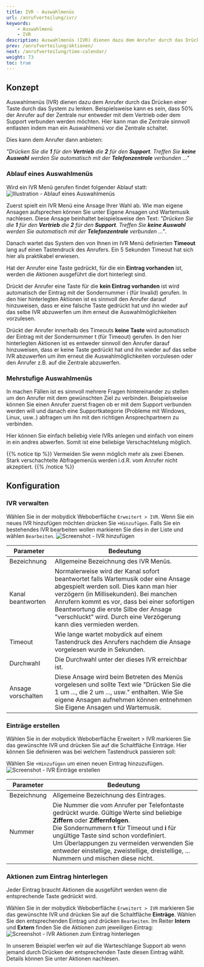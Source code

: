 ```yaml
---
title: IVR - Auswahlmenüs
url: /anrufverteilung/ivr/
keywords:
    - Auswahlmenü
    - IVR
description: Auswahlmenüs (IVR) dienen dazu dem Anrufer durch das Drücken einer Taste durch das Telefonmenü zu lenken.
prev: /anrufverteilung/aktionen/
next: /anrufverteilung/time-calendar/
weight: 73
toc: true
---
```


## Konzept

Auswahlmenüs (IVR) dienen dazu dem Anrufer durch das Drücken einer Taste durch das System zu lenken. Beispielsweise kann es sein, dass 50% der Anrufer auf der Zentrale nur entweder mit dem Vertrieb oder dem Support verbunden werden möchten. Hier kann man die Zentrale sinnvoll entlasten indem man ein Auswahlmenü vor die Zentrale schaltet.

Dies kann dem Anrufer dann anbieten:

*"Drücken Sie die **1** für den **Vertrieb** die **2** für den **Support**. Treffen Sie **keine Auswahl** werden Sie automatisch mit der **Telefonzentrale** verbunden ..."*

### Ablauf eines Auswahlmenüs

Wird ein IVR Menü gerufen findet folgender Ablauf statt:
![Illustration - Ablauf eines Auswahlmenüs](../../images/ivr_ablauf.png?width=90% "Ablauf eines Auswahlmenüs")

Zuerst spielt ein IVR Menü eine Ansage Ihrer Wahl ab. Wie man eigene Ansagen aufsprechen können Sie unter Eigene Ansagen und Wartemusik nachlesen. Diese Ansage beinhaltet beispielsweise den Text: *"Drücken Sie die **1** für den **Vertrieb** die **2** für den **Support**. Treffen Sie **keine Auswahl** werden Sie automatisch mit der **Telefonzentrale** verbunden ..."*.

Danach wartet das System den von Ihnen im IVR Menü definierten **Timeout** lang auf einen Tastendruck des Anrufers. Ein 5 Sekunden Timeout hat sich hier als praktikabel erwiesen.

Hat der Anrufer eine Taste gedrückt, für die ein **Eintrag vorhanden** ist, werden die Aktionen ausgeführt die dort hinterlegt sind.

Drückt der Anrufer eine Taste für die **kein Eintrag vorhanden** ist wird automatisch der Eintrag mit der Sondernummer i (für Invalid) gerufen. In den hier hinterlegten Aktionen ist es sinnvoll den Anrufer darauf hinzuweisen, dass er eine falsche Taste gedrückt hat und ihn wieder auf das selbe IVR abzuwerfen um ihm erneut die Auswahlmöglichkeiten vorzulesen.

Drückt der Anrufer innerhalb des Timeouts **keine Taste** wird automatisch der Eintrag mit der Sondernummer t (für Timeout) gerufen. In den hier hinterlegten Aktionen ist es entweder sinnvoll den Anrufer darauf hinzuweisen, dass er keine Taste gedrückt hat und ihn wieder auf das selbe IVR abzuwerfen um ihm erneut die Auswahlmöglichkeiten vorzulesen oder den Anrufer z.B. auf die Zentrale abzuwerfen.

### Mehrstufige Auswahlmenüs

In machen Fällen ist es sinnvoll mehrere Fragen hintereinander zu stellen um den Anrufer mit dem gewünschten Ziel zu verbinden. Beispielsweise können Sie einen Anrufer zuerst fragen ob er mit dem Support verbunden werden will und danach eine Supportkategorie (Probleme mit Windows, Linux, usw..) abfragen um ihn mit den richtigen Ansprechpartnern zu verbinden.

Hier können Sie einfach beliebig viele IVRs anlegen und einfach von einem in ein andres abwerfen. Somit ist eine beliebige Verschachtelung möglich.

{{% notice tip %}}
Vermeiden Sie wenn möglich mehr als zwei Ebenen. Stark verschachtelte Abfragemenüs werden i.d.R. vom Anrufer nicht akzeptiert.
{{% /notice %}}

## Konfiguration
### IVR verwalten

Wählen Sie in der mobydick Weboberfläche `Erweitert > IVR`. Wenn Sie ein neues IVR hinzufügen möchten drücken Sie `+Hinzufügen`. Falls Sie ein bestehendes IVR bearbeiten wollen markieren Sie dies in der Liste und wählen `Bearbeiten`.
![Screenshot - IVR hinzufügen](../../images/ivr_hinzufuegen.png?width=90% "IVR hinzufügen")

|Parameter|Bedeutung|
|---------|---------|
|Bezeichnung|Allgemeine Bezeichnung des IVR Menüs.
|Kanal beantworten|Normalerweise wird der Kanal sofort beantwortet falls Wartemusik oder eine Ansage abgespielt werden soll. Dies kann man hier verzögern (in Millisekunden). Bei manchen Anrufern kommt es vor, dass bei einer sofortigen Beantwortung die erste Silbe der Ansage "verschluckt" wird. Durch eine Verzögerung kann dies vermieden werden.|
|Timeout|Wie lange wartet mobydick auf einem Tastendruck des Anrufers nachdem die Ansage vorgelesen wurde in Sekunden.
|Durchwahl|Die Durchwahl unter der dieses IVR erreichbar ist.|
|Ansage vorschalten|Diese Ansage wird beim Betreten des Menüs vorgelesen und sollte Text wie "Drücken Sie die 1 um ..., die 2 um ..., usw." enthalten. Wie Sie eigene Ansagen aufnehmen können entnehmen Sie Eigene Ansagen und Wartemusik.|

### Einträge erstellen

Wählen Sie in der mobydick Weboberfläche Erweitert > IVR markieren Sie das gewünschte IVR und drücken Sie auf die Schaltfläche Einträge. Hier können Sie definieren was bei welchem Tastendruck passieren soll:

Wählen Sie `+Hinzufügen` um einen neuen Eintrag hinzuzufügen.
![Screenshot - IVR Einträge erstellen](../../images/ivr_eintrage.png?width=90% "IVR Einträge erstellen")

|Parameter|Bedeutung|
|---------|---------|
|Bezeichnung|Allgemeine Bezeichnung des Eintrages.|
|Nummer| Die Nummer die vom Anrufer per Telefontaste gedrückt wurde. Gültige Werte sind beliebige **Ziffern** oder **Ziffernfolgen**. <br/>Die Sondernummern **t** für Timeout und **i** für ungültige Taste sind schon vordefiniert.<br/> Um Überlappungen zu vermeiden verwenden Sie entweder einstellige, zweistellige, dreistellige, ... Nummern und mischen diese nicht.|

### Aktionen zum Eintrag hinterlegen

Jeder Eintrag braucht Aktionen die ausgeführt werden wenn die entsprechende Taste gedrückt wird.

Wählen Sie in der mobydick Weboberfläche `Erweitert > IVR` markieren Sie das gewünschte IVR und drücken Sie auf die Schaltfläche **Einträge**. Wählen Sie den entsprechenden Eintrag und drücken `Bearbeiten`. Im Reiter **Intern** und **Extern** finden Sie die Aktionen zum jeweiligen Eintrag:
![Screenshot - IVR Aktionen zum Eintrag hinterlegen](../../images/ivr_entry_detail.png?width=90% "Aktionen zum IVR Eintrag hinterlegen")

In unserem Beispiel werfen wir auf die Warteschlange Support ab wenn jemand durch Drücken der entsprechenden Taste diesen Eintrag wählt. Details können Sie unter Aktionen nachlesen.
